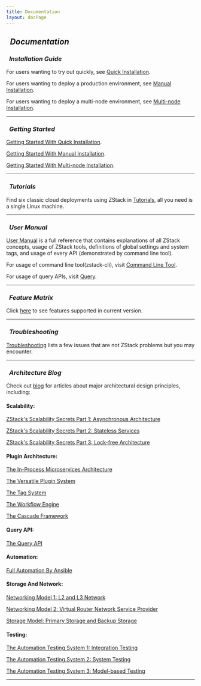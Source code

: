 ```yaml
---
title: Documentation
layout: docPage
---
```


<h2>
<i class="fa fa-university">&nbsp; Documentation</i>
</h2>

<h3><i class="fa fa-cogs">&nbsp; Installation Guide</i></h3>

For users wanting to try out quickly, see [Quick Installation](../installation/index.html).

For users wanting to deploy a production environment, see [Manual Installation](../installation/manual.html).

For users wanting to deploy a multi-node environment, see [Multi-node Installation](../installation/multi-node.html).

<hr>

<h3><i class="fa fa-book">&nbsp; Getting Started</i></h3>

[Getting Started With Quick Installation](getstart-quick.html).

[Getting Started With Manual Installation](getstart-manual.html).

[Getting Started With Multi-node Installation](getstart-multi.html).

<hr>

<h3><i class="fa fa-archive">&nbsp; Tutorials</i></h3>

Find six classic cloud deployments using ZStack in [Tutorials](../tutorials), all you need is a single Linux machine.

<hr>

<h3><i class="fa fa-user">&nbsp; User Manual</i></h3>

[User Manual](http://zdoc.readthedocs.org/en/latest/) is a full reference that contains explanations of all ZStack concepts,
usage of ZStack tools, definitions of global settings and system tags, and usage of every API (demonstrated by command line tool).

For usage of command line tool(zstack-cli), visit [Command Line Tool](http://zdoc.readthedocs.org/en/latest/userManual/cli.html).

For usage of query APIs, visit [Query](http://zdoc.readthedocs.org/en/latest/userManual/query.html).

<hr>

<h3><i class="fa fa-building-o">&nbsp; Feature Matrix</i></h3>

Click [here](features-matrix.html) to see features supported in current version.

<hr>

<h3><i class="fa fa-exclamation-triangle">&nbsp; Troubleshooting</i></h3>

[Troubleshooting](troubles/index.html) lists a few issues that are not ZStack problems but you may encounter.

<hr>

<h3><i class="fa fa-pencil">&nbsp; Architecture Blog</i></h3>

Check out [blog](../blog/) for articles about major architectural design principles, including:

#### Scalability:

[ZStack's Scalability Secrets Part 1: Asynchronous Architecture](../blog/asynchronous-architecture.html)

[ZStack's Scalability Secrets Part 2: Stateless Services](../blog/stateless-clustering.html)

[ZStack's Scalability Secrets Part 3: Lock-free Architecture](../blog/lock-free.html)

#### Plugin Architecture:

[The In-Process Microservices Architecture](../blog/microservices.html)

[The Versatile Plugin System](../blog/plugin.html)

[The Tag System](../blog/tag.html)

[The Workflow Engine](../blog/workflow.html)

[The Cascade Framework](../blog/cascade.html)

#### Query API:

[The Query API](../blog/query.html)

#### Automation:

[Full Automation By Ansible](../blog/ansible.html)

#### Storage And Network:

[Networking Model 1: L2 and L3 Network](../blog/network-l2.html)

[Networking Model 2: Virtual Router Network Service Provider](../blog/virtual-router.html)

[Storage Model: Primary Storage and Backup Storage](../blog/storage.html)

#### Testing:

[The Automation Testing System 1: Integration Testing](../blog/integration-testing.html)

[The Automation Testing System 2: System Testing](../blog/system-testing.html)

[The Automation Testing System 3: Model-based Testing](../blog/model-based-testing.html)

<hr>


